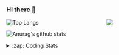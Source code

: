 ### Hi there 👋

<!--
**tao8687/tao8687** is a ✨ _special_ ✨ repository because its `README.md` (this file) appears on your GitHub profile.

Here are some ideas to get you started:

- 🔭 I’m currently working on ...
- 🌱 I’m currently learning ...
- 👯 I’m looking to collaborate on ...
- 🤔 I’m looking for help with ...
- 💬 Ask me about ...
- 📫 How to reach me: ...
- 😄 Pronouns: ...
- ⚡ Fun fact: ...
-->

<img align='right' src="https://media.giphy.com/media/M9gbBd9nbDrOTu1Mqx/giphy.gif" width="240">

  
![Top Langs](https://github-readme-stats.vercel.app/api/top-langs/?username=tao8687&layout=compact&title_color=23238E&text_color=A67D3D)

![Anurag's github stats](https://github-readme-stats.vercel.app/api?username=tao8687&show_icons=true&&text_color=A67D3D&title_color=23238E&show_icons=false&count_private=true&hide=stars)

<details>
  <summary>:zap: Coding Stats</summary>
  <br>
    
<!--START_SECTION:waka-->
![Code Time](http://img.shields.io/badge/Code%20Time-1%2C509%20hrs%2014%20mins-blue)

![Profile Views](http://img.shields.io/badge/Profile%20Views-0-blue)

**🐱 My GitHub Data** 

> 📦 1.5 MB Used in GitHub's Storage 
 > 
> 🏆 117 Contributions in the Year 2024
 > 
> 🚫 Not Opted to Hire
 > 
> 📜 50 Public Repositories 
 > 
> 🔑 25 Private Repositories 
 > 
**I'm an Early 🐤** 

```text
🌞 Morning                1355 commits        ██████████████████████░░░   86.69 % 
🌆 Daytime                87 commits          █░░░░░░░░░░░░░░░░░░░░░░░░   05.57 % 
🌃 Evening                117 commits         ██░░░░░░░░░░░░░░░░░░░░░░░   07.49 % 
🌙 Night                  4 commits           ░░░░░░░░░░░░░░░░░░░░░░░░░   00.26 % 
```
📅 **I'm Most Productive on Wednesday** 

```text
Monday                   225 commits         ████░░░░░░░░░░░░░░░░░░░░░   14.40 % 
Tuesday                  212 commits         ███░░░░░░░░░░░░░░░░░░░░░░   13.56 % 
Wednesday                279 commits         ████░░░░░░░░░░░░░░░░░░░░░   17.85 % 
Thursday                 204 commits         ███░░░░░░░░░░░░░░░░░░░░░░   13.05 % 
Friday                   222 commits         ████░░░░░░░░░░░░░░░░░░░░░   14.20 % 
Saturday                 215 commits         ███░░░░░░░░░░░░░░░░░░░░░░   13.76 % 
Sunday                   206 commits         ███░░░░░░░░░░░░░░░░░░░░░░   13.18 % 
```


📊 **This Week I Spent My Time On** 

```text
🕑︎ Time Zone: Asia/Shanghai

💬 Programming Languages: 
Other                    10 hrs 43 mins      ███████████████░░░░░░░░░░   60.17 % 
C++                      3 hrs 26 mins       █████░░░░░░░░░░░░░░░░░░░░   19.35 % 
YAML                     55 mins             █░░░░░░░░░░░░░░░░░░░░░░░░   05.17 % 
Lua                      52 mins             █░░░░░░░░░░░░░░░░░░░░░░░░   04.89 % 
C                        33 mins             █░░░░░░░░░░░░░░░░░░░░░░░░   03.12 % 

🔥 Editors: 
VS Code                  17 hrs 49 mins      █████████████████████████   100.00 % 

🐱‍💻 Projects: 
ROS-TurtleBot-PID        3 hrs 16 mins       █████░░░░░░░░░░░░░░░░░░░░   18.37 % 
gazebo_models            3 hrs 1 min         ████░░░░░░░░░░░░░░░░░░░░░   17.02 % 
wheeltec_robot           2 hrs 15 mins       ███░░░░░░░░░░░░░░░░░░░░░░   12.68 % 
Demo01_WS                1 hr 42 mins        ██░░░░░░░░░░░░░░░░░░░░░░░   09.55 % 
ros_motion_planning      1 hr 7 mins         ██░░░░░░░░░░░░░░░░░░░░░░░   06.36 % 

💻 Operating System: 
Linux                    17 hrs 49 mins      █████████████████████████   100.00 % 
```

**I Mostly Code in Python** 

```text
Python                   9 repos             ████████░░░░░░░░░░░░░░░░░   30.00 % 
C++                      8 repos             ███████░░░░░░░░░░░░░░░░░░   26.67 % 
JavaScript               2 repos             ██░░░░░░░░░░░░░░░░░░░░░░░   06.67 % 
Batchfile                1 repo              █░░░░░░░░░░░░░░░░░░░░░░░░   03.33 % 
HTML                     1 repo              █░░░░░░░░░░░░░░░░░░░░░░░░   03.33 % 
```



**Timeline**

![Lines of Code chart](https://raw.githubusercontent.com/tao8687/tao8687/master/assets/bar_graph.png)


 Last Updated on 26/04/2024 01:12:43 UTC
<!--END_SECTION:waka-->
</details>
